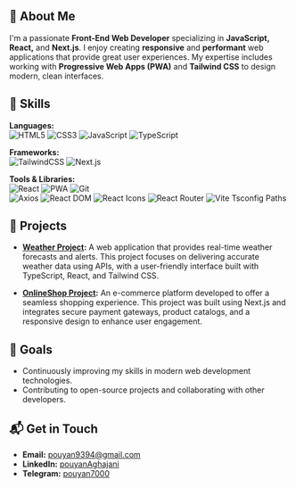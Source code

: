 ## 🌟 About Me

I'm a passionate **Front-End Web Developer** specializing in **JavaScript, React,** and **Next.js**. I enjoy creating **responsive** and **performant** web applications that provide great user experiences. My expertise includes working with **Progressive Web Apps (PWA)** and **Tailwind CSS** to design modern, clean interfaces.

## 🚀 Skills

**Languages:**  
![HTML5](https://img.shields.io/badge/HTML5-E34F26?style=flat-square&logo=html5&logoColor=white)
![CSS3](https://img.shields.io/badge/CSS3-1572B6?style=flat-square&logo=css3&logoColor=white)
![JavaScript](https://img.shields.io/badge/JavaScript-F7DF1E?style=flat-square&logo=javascript&logoColor=black)
![TypeScript](https://img.shields.io/badge/TypeScript-007ACC?style=flat-square&logo=typescript&logoColor=white)

**Frameworks:**  
![TailwindCSS](https://img.shields.io/badge/Tailwind_CSS-38B2AC?style=flat-square&logo=tailwind-css&logoColor=white)
![Next.js](https://img.shields.io/badge/Next.js-000000?style=flat-square&logo=nextdotjs&logoColor=white)

**Tools & Libraries:**  
![React](https://img.shields.io/badge/React-20232A?style=flat-square&logo=react&logoColor=61DAFB)
![PWA](https://img.shields.io/badge/PWA-5A0FC8?style=flat-square&logo=pwa&logoColor=white)
![Git](https://img.shields.io/badge/Git-F05032?style=flat-square&logo=git&logoColor=white)  
![Axios](https://img.shields.io/badge/Axios-5A29E4?style=for-the-badge&logo=axios&logoColor=white)
![React DOM](https://img.shields.io/badge/React_DOM-20232A?style=for-the-badge&logo=react&logoColor=61DAFB)
![React Icons](https://img.shields.io/badge/React_Icons-0088CC?style=for-the-badge&logo=react&logoColor=white)
![React Router](https://img.shields.io/badge/React_Router_DOM-CA4245?style=for-the-badge&logo=react-router&logoColor=white)
![Vite Tsconfig Paths](https://img.shields.io/badge/Vite_TSConfig_Paths-646CFF?style=for-the-badge&logo=vite&logoColor=white)
## 📂 Projects

- **[Weather Project](https://github.com/pouyanAghajani/Weather):** A web application that provides real-time weather forecasts and alerts. This project focuses on delivering accurate weather data using APIs, with a user-friendly interface built with TypeScript, React, and Tailwind CSS.

- **[OnlineShop Project](https://github.com/pouyanAghajani/online-shop):** An e-commerce platform developed to offer a seamless shopping experience. This project was built using Next.js and integrates secure payment gateways, product catalogs, and a responsive design to enhance user engagement.

## 🎯 Goals

- Continuously improving my skills in modern web development technologies.
- Contributing to open-source projects and collaborating with other developers.

## 📬 Get in Touch

- **Email:** [pouyan9394@gmail.com](mailto:pouyan9394@gmail.com)
- **LinkedIn:** [pouyanAghajani](https://www.linkedin.com/in/pouyanaghajani)
- **Telegram:** [pouyan7000](https://t.me/pouyan7000)
